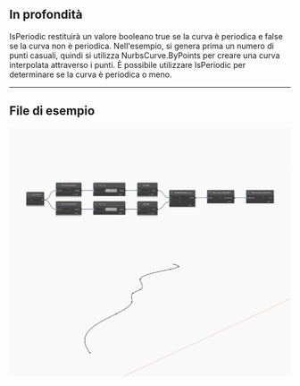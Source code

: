 ## In profondità
IsPeriodic restituirà un valore booleano true se la curva è periodica e false se la curva non è periodica. Nell'esempio, si genera prima un numero di punti casuali, quindi si utilizza NurbsCurve.ByPoints per creare una curva interpolata attraverso i punti. È possibile utilizzare IsPeriodic per determinare se la curva è periodica o meno.
___
## File di esempio

![IsPeriodic](./Autodesk.DesignScript.Geometry.NurbsCurve.IsPeriodic_img.jpg)


